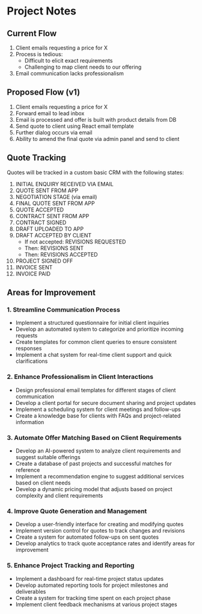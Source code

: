 # Project Notes

## Current Flow
1. Client emails requesting a price for X
2. Process is tedious:
   - Difficult to elicit exact requirements
   - Challenging to map client needs to our offering
3. Email communication lacks professionalism

## Proposed Flow (v1)
1. Client emails requesting a price for X
2. Forward email to lead inbox
3. Email is processed and offer is built with product details from DB
4. Send quote to client using React email template
5. Further dialog occurs via email
6. Ability to amend the final quote via admin panel and send to client

## Quote Tracking
Quotes will be tracked in a custom basic CRM with the following states:
1. INITIAL ENQUIRY RECEIVED VIA EMAIL
2. QUOTE SENT FROM APP
3. NEGOTIATION STAGE (via email)
4. FINAL QUOTE SENT FROM APP
5. QUOTE ACCEPTED
6. CONTRACT SENT FROM APP
7. CONTRACT SIGNED 
8. DRAFT UPLOADED TO APP
9. DRAFT ACCEPTED BY CLIENT
   - If not accepted: REVISIONS REQUESTED
   - Then: REVISIONS SENT
   - Then: REVISIONS ACCEPTED
10. PROJECT SIGNED OFF
11. INVOICE SENT
12. INVOICE PAID

## Areas for Improvement

### 1. Streamline Communication Process
- Implement a structured questionnaire for initial client inquiries
- Develop an automated system to categorize and prioritize incoming requests
- Create templates for common client queries to ensure consistent responses
- Implement a chat system for real-time client support and quick clarifications

### 2. Enhance Professionalism in Client Interactions
- Design professional email templates for different stages of client communication
- Develop a client portal for secure document sharing and project updates
- Implement a scheduling system for client meetings and follow-ups
- Create a knowledge base for clients with FAQs and project-related information

### 3. Automate Offer Matching Based on Client Requirements
- Develop an AI-powered system to analyze client requirements and suggest suitable offerings
- Create a database of past projects and successful matches for reference
- Implement a recommendation engine to suggest additional services based on client needs
- Develop a dynamic pricing model that adjusts based on project complexity and client requirements

### 4. Improve Quote Generation and Management
- Develop a user-friendly interface for creating and modifying quotes
- Implement version control for quotes to track changes and revisions
- Create a system for automated follow-ups on sent quotes
- Develop analytics to track quote acceptance rates and identify areas for improvement

### 5. Enhance Project Tracking and Reporting
- Implement a dashboard for real-time project status updates
- Develop automated reporting tools for project milestones and deliverables
- Create a system for tracking time spent on each project phase
- Implement client feedback mechanisms at various project stages
